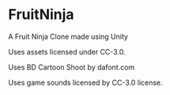 # FruitNinja
A Fruit Ninja Clone made using Unity

Uses assets licensed under CC-3.0.

Uses BD Cartoon Shoot by dafont.com

Uses game sounds licensed by CC-3.0 license.
